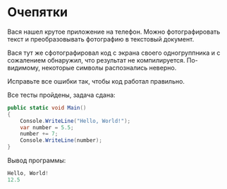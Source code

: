 # Очепятки

Вася нашел крутое приложение на телефон. Можно фотографировать текст и преобразовывать фотографию в текстовый документ.

Вася тут же сфотографировал код с экрана своего одногруппника и с сожалением обнаружил, что результат не компилируется. По-видимому, некоторые символы распознались неверно.

Исправьте все ошибки так, чтобы код работал правильно.

Все тесты пройдены, задача сдана:
```cs
public static void Main()
{
    Console.WriteLine("Hello, World!");
    var number = 5.5;
    number += 7;
    Console.WriteLine(number);
}
```

Вывод программы:
```cs
Hello, World!
12.5
```
